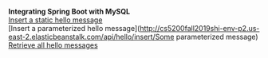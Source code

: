 **Integrating Spring Boot with MySQL**  
[Insert a static hello message](http://cs5200fall2019shi-env-p2.us-east-2.elasticbeanstalk.com/api/hello/insert)  
[Insert a parameterized hello message](http://cs5200fall2019shi-env-p2.us-east-2.elasticbeanstalk.com/api/hello/insert/Some parameterized message)  
[Retrieve all hello messages](http://cs5200fall2019shi-env-p2.us-east-2.elasticbeanstalk.com/api/hello/select/all)  
